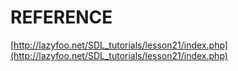 # REFERENCE

[http://lazyfoo.net/SDL_tutorials/lesson21/index.php](http://lazyfoo.net/SDL_tutorials/lesson21/index.php)
